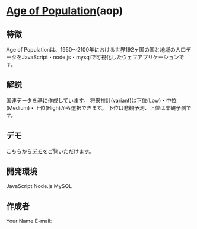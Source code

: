 # [Age of Population](http://tk2-233-26141.vs.sakura.ne.jp/aop/index.html?location=japan&year=2024&rank=medium)(aop)

## 特徴
Age of Populationは、1950～2100年における世界192ヶ国の国と地域の人口データをJavaScript・node.js・mysqlで可視化したウェブアプリケーションです。

## 解説
国連データを基に作成しています。
将来推計(variant)は下位(Low)・中位(Medium)・上位(High)から選択できます。
下位は悲観予測、上位は楽観予測です。

## デモ
こちらから[デモ](http://tk2-233-26141.vs.sakura.ne.jp/aop/index.html?location=japan&year=2024&rank=medium)をご覧いただけます。

## 開発環境
JavaScript
Node.js
MySQL

## 作成者
Your Name
E-mail:

